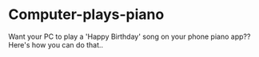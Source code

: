 # Computer-plays-piano
Want your PC to play a 'Happy Birthday' song on  your phone piano app??Here's how you can do that..

